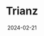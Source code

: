 ---  
layout: startup_page  
title: "Trianz"  
id: "trianz.com"  
permalink: "/trianztrianz.com02212024/"  
website: "https://www.trianz.com/"  
funding_round: "Growth Equity"  
funding_amount: ""  
investors: "Capital Square Partners (CSP)"  
about: "Trianz provides digital transformation software and services, focusing on an 'IP-Led' model with hyper-automated platforms in data analytics, AI, cloud, and the digital workplace. Their flagship platforms, Concierto.Cloud, Extrica.AI, and Pulse, deliver rapid, cost-effective transformations with high ROI, leveraging zero-code SaaS solutions."  
markets: "Digital Transformation, Cloud Computing, Data Analytics, AI, Software, Analytics, Artificial Intelligence (AI), Big Data, Business Intelligence, Cloud Infrastructure, Collaboration, Cyber Security, Generative AI, Mobile Apps, Test and Measurement"  
hq: "Santa Clara, California, United States"  
founded_year: "2001"  
linkedin: "https://www.linkedin.com/company/trianz"  
twitter: "http://twitter.com/trianz"  
instagram: ""  
facebook: "http://www.facebook.com/Trianz"  
crunchbase: "https://www.crunchbase.com/organization/trianz"  
pitchbook: ""  

date_display: "21-Feb-2024"  
date: "2024-02-21"

# SEO Optimization  
meta_title: "Trianz - Growth Equity"  
meta_description: "Trianz, Trianz provides digital transformation software and services, focusing on an 'IP-Led' model with hyper-automated platforms in data analytics, AI, clou..."  
meta_keywords: "Trianz, Digital Transformation, Cloud Computing, Data Analytics, AI, Software, Analytics, Artificial Intelligence (AI), Big Data, Business Intelligence, Cloud Infrastructure, Collaboration, Cyber Security, Generative AI, Mobile Apps, Test and Measurement, Growth Equity funding"  
canonical_url: "https://startup.projectstartups.com/trianztrianz.com02212024/"  
---